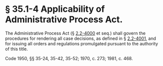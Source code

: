 # § 35.1-4 Applicability of Administrative Process Act.

<p>The Administrative Process Act (§ <a href='http://law.lis.virginia.gov/vacode/2.2-4000/'>2.2-4000</a> et seq.) shall govern the procedures for rendering all case decisions, as defined in § <a href='http://law.lis.virginia.gov/vacode/2.2-4001/'>2.2-4001</a>, and for issuing all orders and regulations promulgated pursuant to the authority of this title.</p><p>Code 1950, §§ 35-24, 35-42, 35-52; 1970, c. 273; 1981, c. 468.</p>